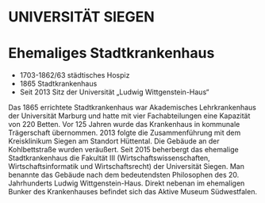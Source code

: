 # UNIVERSITÄT SIEGEN
# Ehemaliges Stadtkrankenhaus

* 1703-1862/63 städtisches Hospiz
* 1865 Stadtkrankenhaus
* Seit 2013 Sitz der Universität „Ludwig Wittgenstein-Haus“

Das 1865 errichtete Stadtkrankenhaus war Akademisches Lehrkrankenhaus der Universität Marburg und hatte mit vier Fachabteilungen eine Kapazität von 220 Betten. Vor 125 Jahren wurde das Krankenhaus in kommunale Trägerschaft übernommen. 2013 folgte die Zusammenführung mit dem Kreisklinikum Siegen am Standort Hüttental. Die Gebäude an der Kohlbettstraße wurden veräußert. Seit 2015 beherbergt das ehemalige Stadtkrankenhaus die Fakultät III (Wirtschaftswissenschaften, Wirtschaftsinformatik und Wirtschaftsrecht) der Universität Siegen. Man benannte das Gebäude nach dem bedeutendsten Philosophen des 20. Jahrhunderts Ludwig Wittgenstein-Haus. Direkt nebenan im ehemaligen Bunker des Krankenhauses befindet sich das Aktive Museum Südwestfalen.
